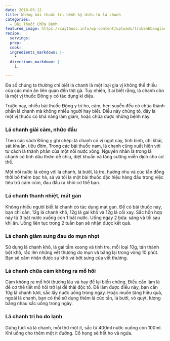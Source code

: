 ```yaml
---
date: 2018-05-12
title: Những bài thuốc trị bệnh kỳ diệu từ lá chanh
categories:
  - Bài Thuốc Chữa Bệnh
featured_image: https://caythuoc.info/wp-content/uploads/tribenhbanglachanh.jpg
recipe:
  servings:  
  prep:  
  cook:  
  ingredients_markdown: |-
    * 
  directions_markdown: |-
    1. 

---
```

Đa số chúng ta thường chỉ biết lá chanh là một loại gia vị không thể thiếu của các món ăn liên quan đến thịt gà. Tuy nhiên, ít ai biết rằng, lá chanh còn là một vị thuốc Đông y có tác dụng kì diệu.

Trước nay, nhiều bài thuốc Đông y trị ho, cảm, hen suyễn đều có chứa thành phần lá chanh mà không nhiều người hay biết. Điều này chứng tỏ, đây là một vị thuốc có khả năng làm giảm, hoặc chữa được những bệnh này.

<h3>Lá chanh giải cảm, nhức đầu</h3>

Theo các sách Đông y ghi chép: lá chanh có vị ngọt cay, tính bình, chỉ khái, sát khuẩn, tiêu đờm. Trong các bài thuốc nam, lá chanh cũng xuất hiện với tư cách là thành phần của một nồi nước xông. Nguyên nhân là trong lá chanh có tinh dầu thơm dễ chịu, diệt khuẩn và tăng cường miễn dịch cho cơ thể.

Một nồi nước lá xông với lá chanh, lá bưởi, lá tre, hương nhu và cúc tần đồng thời bỏ thêm bạc hà, sả và tỏi là một bài thuốc đặc hiệu hàng đầu trong việc tiêu trừ cảm cúm, đau đầu ra khỏi cơ thể bạn.

<h3>Lá chanh thanh nhiệt, mát gan</h3>

Không nhiều người biết lá chanh có tác dụng mát gan. Để có bài thuốc này, bạn chỉ cần, 12g lá chanh khô, 12g lá gai khô và 12g lá cối xay. Sắc hỗn hợp này từ 3 bát nước xuống còn 1 bát nước. Uống ngày 2 bữa: sáng và tối sau khi ăn. Uống liên tục trong 2 tuần bạn sẽ nhận được kết quả.

<h3>Lá chanh giảm sưng đau do mụn nhọt</h3>

Sử dụng lá chanh khô, lá gai tầm xoong và tinh tre, mỗi loại 10g, tán thành bột khô, rắc lên những vết thương do mụn và băng lại trong vòng 10 phút. Bạn sẽ cảm nhận được sự khô và bớt sưng của vết thương.

<h3>Lá chanh chữa cảm không ra mồ hôi</h3>

Cảm không ra mồ hôi thường lâu và hay để lại biến chứng. Điều cần làm là để cơ thể tiết mồ hôi trở lại để thải độc tố. Để làm được điều này, bạn cần 10g lá chanh tươi, sắc lấy nước uống trong ngày. Hoặc muốn tăng hiệu quả, ngoài lá chanh, bạn có thể sử dụng thêm lá cúc tần, lá bưởi, vỏ quýt, lượng bằng nhau sắc uống trong ngày.

<h3>Lá chanh trị ho do lạnh</h3>

Gừng tươi và lá chanh, mỗi thứ một ít, sắc từ 400ml nước xuống còn 100ml. Khi uống cho thêm một ít đường. Cổ họng sẽ hết ho và ngứa.
